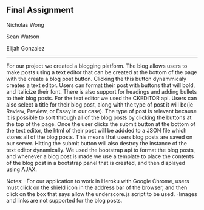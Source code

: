 Final Assignment
----------

Nicholas Wong

Sean Watson

Elijah Gonzalez

--------------

For our project we created a blogging platform. The blog allows users to make posts using a text editor that can be created at the bottom of the page with the create a blog post button. Clicking the this button dynammicaly creates a text editor. Users can format their post with buttons that will bold, and italicize their font. There is also support for headings and adding bullets to their blog posts. For the text editor we used the CKEDITOR api. Users can also select a title for their blog post, along with the type of post it will be(ie Review, Preview, or Essay in our case). The type of post is relevant because it is possible to sort through all of the blog posts by clicking the buttons at the top of the page. Once the user clicks the submit button at the bottom of the text editor, the html of their post will be addded to a JSON file which stores all of the blog posts. This means that users blog posts are saved on our server. Hitting the submit button will also destroy the instance of the text editor dynamically. We used the bootstrap api to format the blog posts, and whenever a blog post is made we use a template to place the contents of the blog post in a bootstrap panel that is created, and then displayed using AJAX.

Notes: 
-For our application to work in Heroku with Google Chrome, users must click on the shield icon in the address bar of the browser, and then click on the box that says allow the underscore.js script to be used.
-Images and links are not supported for the blog posts.
